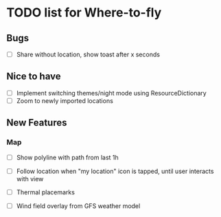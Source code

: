 # TODO list for Where-to-fly

## Bugs

- [ ] Share without location, show toast after x seconds

## Nice to have

- [ ] Implement switching themes/night mode using ResourceDictionary
- [ ] Zoom to newly imported locations

## New Features

### Map

- [ ] Show polyline with path from last 1h
- [ ] Follow location when "my location" icon is tapped, until user interacts with view
- [ ] Thermal placemarks
- [ ] Wind field overlay from GFS weather model

